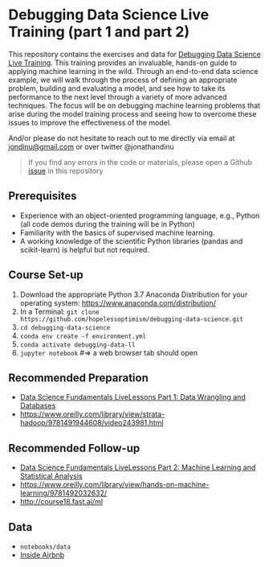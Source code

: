 # Debugging Data Science Live Training (part 1 and part 2)

This repository contains the exercises and data for [Debugging Data Science Live Training](https://learning.oreilly.com/live-training/courses/debugging-data-science-part-1-evaluating-machine-learning-in-practice/0636920351016/). This training provides an invaluable, hands-on guide to applying machine learning in the wild. Through an end-to-end data science example, we will walk through the process of defining an appropriate problem, building and evaluating a model, and see how to take its performance to the next level through a variety of more advanced techniques. The focus will be on debugging machine learning problems that arise during the model training process and seeing how to overcome these issues to improve the effectiveness of the model.

And/or please do not hesitate to reach out to me directly via email at jondinu@gmail.com or over twitter @jonathandinu

> If you find any errors in the code or materials, please open a Github [issue](https://github.com/hopelessoptimism/debugging-data-science/issues) in this repository

## Prerequisites

* Experience with an object-oriented programming language, e.g., Python (all code demos during the training will be in Python)
* Familiarity with the basics of supervised machine learning.
* A working knowledge of the scientific Python libraries (pandas and scikit-learn) is helpful but not required.

## Course Set-up

1. Download the appropriate Python 3.7 Anaconda Distribution for your operating system: https://www.anaconda.com/distribution/
2. In a Terminal: `git clone https://github.com/hopelessoptimism/debugging-data-science.git`
3. `cd debugging-data-science`
4. `conda env create -f environment.yml`
5. `conda activate debugging-data-ll`
6. `jupyter notebook` #=> a web browser tab should open 

## Recommended Preparation

* [Data Science Fundamentals LiveLessons Part 1: Data Wrangling and Databases](https://www.oreilly.com/library/view/data-science-fundamentals/9780134660141/)
* https://www.oreilly.com/library/view/strata-hadoop/9781491944608/video243981.html

## Recommended Follow-up

* [Data Science Fundamentals LiveLessons Part 2: Machine Learning and Statistical Analysis](https://www.oreilly.com/library/view/data-science-fundamentals/9780134778877/)
* https://www.oreilly.com/library/view/hands-on-machine-learning/9781492032632/
* http://course18.fast.ai/ml

## Data

* `notebooks/data`
* [Inside Airbnb](http://insideairbnb.com/get-the-data.html)
